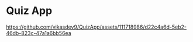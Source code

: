 # Quiz App
https://github.com/vikasdev9/QuizApp/assets/111718986/d22c4a6d-5eb2-46db-823c-47a1a6bb56ea





